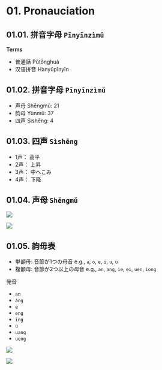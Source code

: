 <!--
Filename: 	note.md
Project: 	/Users/shume/Developer/zho/BasicLanguageLearningPart1/01
Author: 	shumez <https://github.com/shumez>
Created: 	2019-04-29 17:23:3
Modified: 	2019-05-03 15:47:59
-----
Copyright (c) 2019 shumez
-->

# 01. Pronauciation

<!-- ## ToC

* [](#)
    [](#) -->


## 01.01. 拼音字母 `Pīnyīnzìmǔ`

**Terms**

* 普通話 Pǔtǒnghuà
* 汉语拼音 Hànyǔpīnyīn


## 01.02. 拼音字母 `Pīnyīnzìmǔ`

* 声母 Shēngmǔ: 21
* 韵母 Yùnmǔ:   37
* 四声 Sìshēng: 4


## 01.03. 四声 `Sìshēng`

* 1声： 高平
* 2声： 上昇
* 3声： 中へこみ
* 4声： 下降


## 01.04. 声母 `Shēngmǔ`

[![][shengmu_01]][shengmu_01]

[![][shengmu_02]][shengmu_02]


## 01.05. 韵毋表

* 単𩐳毋: 音節が1つの母音 e.g., `a`, `o`, `e`, `i`, `u`, `ü`
* 複𩐳母: 音節が2つ以上の母音 e.g., `an`, `ang`, `ie`, `ei`, `uen`, `iong`

発音

* `an`
* `ang`
* `e` 
* `eng`
* `ing`
* `ü`
* `uang`
* `ueng`

[![][yunmu_01]][yunmu_01]

[![][yunmu_02]][yunmu_02]

##

<!-- ref -->

<!-- fig -->
[shengmu_01]: https://raw.githubusercontent.com/shumez/zho/master/BasicLanguageLearningPart1/01/fig/shengmu_01.jpg
[shengmu_02]: https://raw.githubusercontent.com/shumez/zho/master/BasicLanguageLearningPart1/01/fig/shengmu_02.jpg
[yunmu_01]: https://raw.githubusercontent.com/shumez/zho/master/BasicLanguageLearningPart1/01/fig/yunmu_01.jpg
[yunmu_02]: https://raw.githubusercontent.com/shumez/zho/master/BasicLanguageLearningPart1/01/fig/yunmu_02.jpg

<!-- <style type="text/css">
	img{width: 51%; float: right;}
</style> -->